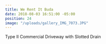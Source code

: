 ```yaml
---
title: We Rent It Buda
date: 2018-08-03 16:51:00 -05:00
position: 24
image: "/uploads/gallery_IMG_7073.JPG"
---
```


Type II Commercial Driveway with Slotted Drain
